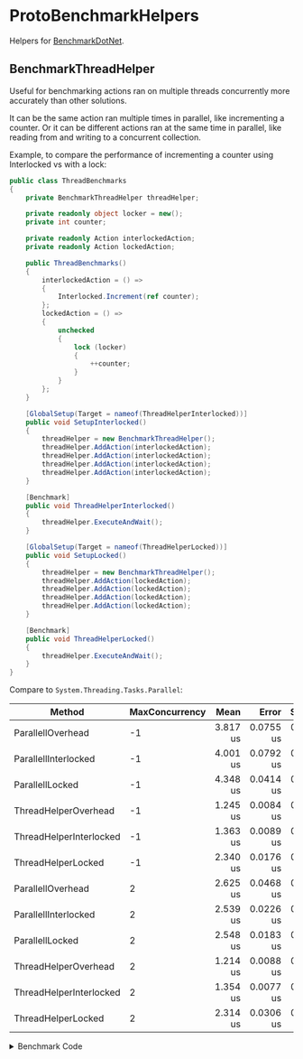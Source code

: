 # ProtoBenchmarkHelpers
Helpers for [BenchmarkDotNet](https://github.com/dotnet/BenchmarkDotNet).

## BenchmarkThreadHelper

Useful for benchmarking actions ran on multiple threads concurrently more accurately than other solutions.

It can be the same action ran multiple times in parallel, like incrementing a counter. Or it can be different actions ran at the same time in parallel, like reading from and writing to a concurrent collection.

Example, to compare the performance of incrementing a counter using Interlocked vs with a lock:

```cs
public class ThreadBenchmarks
{
    private BenchmarkThreadHelper threadHelper;

    private readonly object locker = new();
    private int counter;

    private readonly Action interlockedAction;
    private readonly Action lockedAction;

    public ThreadBenchmarks()
    {
        interlockedAction = () =>
        {
            Interlocked.Increment(ref counter);
        };
        lockedAction = () =>
        {
            unchecked
            {
                lock (locker)
                {
                    ++counter;
                }
            }
        };
    }

    [GlobalSetup(Target = nameof(ThreadHelperInterlocked))]
    public void SetupInterlocked()
    {
        threadHelper = new BenchmarkThreadHelper();
        threadHelper.AddAction(interlockedAction);
        threadHelper.AddAction(interlockedAction);
        threadHelper.AddAction(interlockedAction);
        threadHelper.AddAction(interlockedAction);
    }

    [Benchmark]
    public void ThreadHelperInterlocked()
    {
        threadHelper.ExecuteAndWait();
    }

    [GlobalSetup(Target = nameof(ThreadHelperLocked))]
    public void SetupLocked()
    {
        threadHelper = new BenchmarkThreadHelper();
        threadHelper.AddAction(lockedAction);
        threadHelper.AddAction(lockedAction);
        threadHelper.AddAction(lockedAction);
        threadHelper.AddAction(lockedAction);
    }

    [Benchmark]
    public void ThreadHelperLocked()
    {
        threadHelper.ExecuteAndWait();
    }
}
```

Compare to `System.Threading.Tasks.Parallel`:

|                  Method | MaxConcurrency |     Mean |     Error |    StdDev | Allocated |
|------------------------ |--------------- |---------:|----------:|----------:|----------:|
|       ParallellOverhead |             -1 | 3.817 us | 0.0755 us | 0.0741 us |     575 B |
|    ParallellInterlocked |             -1 | 4.001 us | 0.0792 us | 0.1029 us |     576 B |
|         ParallellLocked |             -1 | 4.348 us | 0.0414 us | 0.0387 us |     587 B |
|    ThreadHelperOverhead |             -1 | 1.245 us | 0.0084 us | 0.0070 us |         - |
| ThreadHelperInterlocked |             -1 | 1.363 us | 0.0089 us | 0.0079 us |         - |
|      ThreadHelperLocked |             -1 | 2.340 us | 0.0176 us | 0.0164 us |         - |
|       ParallellOverhead |              2 | 2.625 us | 0.0468 us | 0.0501 us |   1,344 B |
|    ParallellInterlocked |              2 | 2.539 us | 0.0226 us | 0.0212 us |   1,344 B |
|         ParallellLocked |              2 | 2.548 us | 0.0183 us | 0.0171 us |   1,344 B |
|    ThreadHelperOverhead |              2 | 1.214 us | 0.0088 us | 0.0078 us |         - |
| ThreadHelperInterlocked |              2 | 1.354 us | 0.0077 us | 0.0072 us |         - |
|      ThreadHelperLocked |              2 | 2.314 us | 0.0306 us | 0.0314 us |         - |

<details><summary>Benchmark Code</summary>
<p>

```cs
class Program
{
    public static void Main(string[] args)
    {
        BenchmarkRunner.Run<ThreadBenchmarks>();
    }
}

[MemoryDiagnoser(false)]
public class ThreadBenchmarks
{
    [Params(-1, 2)]
    public int MaxConcurrency { get; set; }

    private BenchmarkThreadHelper threadHelper;
    private ParallelOptions parallelOptions;

    private readonly object locker = new();
    private int counter;

    private readonly Action interlockedAction;
    private readonly Action lockedAction;
    private readonly Action overheadAction = () => { };

    public ThreadBenchmarks()
    {
        interlockedAction = () =>
        {
            Interlocked.Increment(ref counter);
        };
        lockedAction = () =>
        {
            unchecked
            {
                lock (locker)
                {
                    ++counter;
                }
            }
        };
    }


    [GlobalSetup(Targets = new[] { nameof(ParallellOverhead), nameof(ParallellInterlocked), nameof(ParallellLocked) })]
    public void SetupParallelOptions()
    {
        parallelOptions = new ParallelOptions() { MaxDegreeOfParallelism = MaxConcurrency };
    }

    [Benchmark]
    public void ParallellOverhead()
    {
        Parallel.Invoke(parallelOptions,
            overheadAction,
            overheadAction,
            overheadAction,
            overheadAction);
    }

    [Benchmark]
    public void ParallellInterlocked()
    {
        Parallel.Invoke(parallelOptions,
            interlockedAction,
            interlockedAction,
            interlockedAction,
            interlockedAction);
    }

    [Benchmark]
    public void ParallellLocked()
    {
        Parallel.Invoke(parallelOptions,
            lockedAction,
            lockedAction,
            lockedAction,
            lockedAction);
    }

    [GlobalSetup(Target = nameof(ThreadHelperOverhead))]
    public void SetupOverhead()
    {
        threadHelper = new BenchmarkThreadHelper();
        threadHelper.AddAction(overheadAction);
        threadHelper.AddAction(overheadAction);
        threadHelper.AddAction(overheadAction);
        threadHelper.AddAction(overheadAction);
    }

    [Benchmark]
    public void ThreadHelperOverhead()
    {
        threadHelper.ExecuteAndWait();
    }

    [GlobalSetup(Target = nameof(ThreadHelperInterlocked))]
    public void SetupInterlocked()
    {
        threadHelper = new BenchmarkThreadHelper();
        threadHelper.AddAction(interlockedAction);
        threadHelper.AddAction(interlockedAction);
        threadHelper.AddAction(interlockedAction);
        threadHelper.AddAction(interlockedAction);
    }

    [Benchmark]
    public void ThreadHelperInterlocked()
    {
        threadHelper.ExecuteAndWait();
    }

    [GlobalSetup(Target = nameof(ThreadHelperLocked))]
    public void SetupLocked()
    {
        threadHelper = new BenchmarkThreadHelper();
        threadHelper.AddAction(lockedAction);
        threadHelper.AddAction(lockedAction);
        threadHelper.AddAction(lockedAction);
        threadHelper.AddAction(lockedAction);
    }

    [Benchmark]
    public void ThreadHelperLocked()
    {
        threadHelper.ExecuteAndWait();
    }
}
```

</p>
</details>

